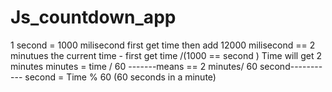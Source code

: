 # Js_countdown_app
1 second = 1000 milisecond 
first get time then add 12000 milisecond == 2 minutues 
the current time  - first get time /(1000 == second ) 
Time will get 2 minutes 
minutes = time / 60  -------means == 2 minutes/ 60 second-----------
second = Time % 60   (60 seconds in a minute)
